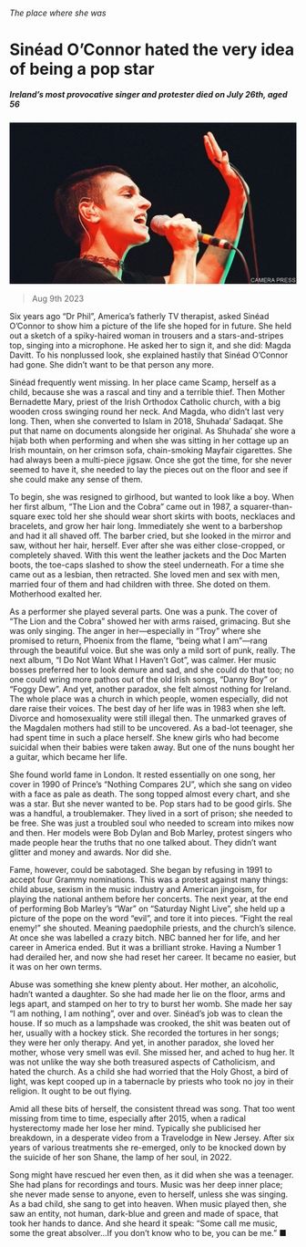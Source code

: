 ###### The place where she was

# Sinéad O’Connor hated the very idea of being a pop star 

##### Ireland’s most provocative singer and protester died on July 26th, aged 56 

![image](images/20230812_OBP001.jpg) 

> Aug 9th 2023 

Six years ago “Dr Phil”, America’s fatherly TV therapist, asked Sinéad O’Connor to show him a picture of the life she hoped for in future. She held out a sketch of a spiky-haired woman in trousers and a stars-and-stripes top, singing into a microphone. He asked her to sign it, and she did: Magda Davitt. To his nonplussed look, she explained hastily that Sinéad O’Connor had gone. She didn’t want to be that person any more. 

Sinéad frequently went missing. In her place came Scamp, herself as a child, because she was a rascal and tiny and a terrible thief. Then Mother Bernadette Mary, priest of the Irish Orthodox Catholic church, with a big wooden cross swinging round her neck. And Magda, who didn’t last very long. Then, when she converted to Islam in 2018, Shuhada’ Sadaqat. She put that name on documents alongside her original. As Shuhada’ she wore a hijab both when performing and when she was sitting in her cottage up an Irish mountain, on her crimson sofa, chain-smoking Mayfair cigarettes. She had always been a multi-piece jigsaw. Once she got the time, for she never seemed to have it, she needed to lay the pieces out on the floor and see if she could make any sense of them. 

To begin, she was resigned to girlhood, but wanted to look like a boy. When her first album, “The Lion and the Cobra” came out in 1987, a squarer-than-square exec told her she should wear short skirts with boots, necklaces and bracelets, and grow her hair long. Immediately she went to a barbershop and had it all shaved off. The barber cried, but she looked in the mirror and saw, without her hair, herself. Ever after she was either close-cropped, or completely shaved. With this went the leather jackets and the Doc Marten boots, the toe-caps slashed to show the steel underneath. For a time she came out as a lesbian, then retracted. She loved men and sex with men, married four of them and had children with three. She doted on them. Motherhood exalted her. 

As a performer she played several parts. One was a punk. The cover of “The Lion and the Cobra” showed her with arms raised, grimacing. But she was only singing. The anger in her—especially in “Troy” where she promised to return, Phoenix from the flame, “being what I am”—rang through the beautiful voice. But she was only a mild sort of punk, really. The next album, “I Do Not Want What I Haven’t Got”, was calmer. Her music bosses preferred her to look demure and sad, and she could do that too; no one could wring more pathos out of the old Irish songs, “Danny Boy” or “Foggy Dew”. And yet, another paradox, she felt almost nothing for Ireland. The whole place was a church in which people, women especially, did not dare raise their voices. The best day of her life was in 1983 when she left. Divorce and homosexuality were still illegal then. The unmarked graves of the Magdalen mothers had still to be uncovered. As a bad-lot teenager, she had spent time in such a place herself. She knew girls who had become suicidal when their babies were taken away. But one of the nuns bought her a guitar, which became her life. 

She found world fame in London. It rested essentially on one song, her cover in 1990 of Prince’s “Nothing Compares 2U”, which she sang on video with a face as pale as death. The song topped almost every chart, and she was a star. But she never wanted to be. Pop stars had to be good girls. She was a handful, a troublemaker. They lived in a sort of prison; she needed to be free. She was just a troubled soul who needed to scream into mikes now and then. Her models were Bob Dylan and Bob Marley, protest singers who made people hear the truths that no one talked about. They didn’t want glitter and money and awards. Nor did she. 

Fame, however, could be sabotaged. She began by refusing in 1991 to accept four Grammy nominations. This was a protest against many things: child abuse, sexism in the music industry and American jingoism, for playing the national anthem before her concerts. The next year, at the end of performing Bob Marley’s “War” on “Saturday Night Live”, she held up a picture of the pope on the word “evil”, and tore it into pieces. “Fight the real enemy!” she shouted. Meaning paedophile priests, and the church’s silence. At once she was labelled a crazy bitch. NBC banned her for life, and her career in America ended. But it was a brilliant stroke. Having a Number 1 had derailed her, and now she had reset her career. It became no easier, but it was on her own terms.

Abuse was something she knew plenty about. Her mother, an alcoholic, hadn’t wanted a daughter. So she had made her lie on the floor, arms and legs apart, and stamped on her to try to burst her womb. She made her say “I am nothing, I am nothing”, over and over. Sinéad’s job was to clean the house. If so much as a lampshade was crooked, the shit was beaten out of her, usually with a hockey stick. She recorded the tortures in her songs; they were her only therapy. And yet, in another paradox, she loved her mother, whose very smell was evil. She missed her, and ached to hug her. It was not unlike the way she both treasured aspects of Catholicism, and hated the church. As a child she had worried that the Holy Ghost, a bird of light, was kept cooped up in a tabernacle by priests who took no joy in their religion. It ought to be out flying. 

Amid all these bits of herself, the consistent thread was song. That too went missing from time to time, especially after 2015, when a radical hysterectomy made her lose her mind. Typically she publicised her breakdown, in a desperate video from a Travelodge in New Jersey. After six years of various treatments she re-emerged, only to be knocked down by the suicide of her son Shane, the lamp of her soul, in 2022.

Song might have rescued her even then, as it did when she was a teenager. She had plans for recordings and tours. Music was her deep inner place; she never made sense to anyone, even to herself, unless she was singing. As a bad child, she sang to get into heaven. When music played then, she saw an entity, not human, dark-blue and green and made of space, that took her hands to dance. And she heard it speak: “Some call me music, some the great absolver...If you don’t know who to be, you can be me.” ■

